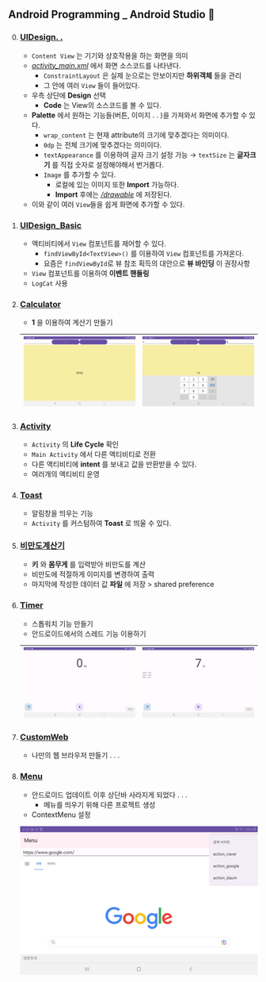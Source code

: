## Android Programming _ Android Studio 🏴

0. ### [UIDesign. . ](./)
	- `Content View` 는 기기와 상호작용을 하는 화면을 의미
	- *[activity_main.xml](./)* 에서 화면 소스코드를 나타낸다.
		- `ConstraintLayout` 은 실제 눈으로는 안보이지만 **하위객체** 들을 관리
		- 그 안에 여러 `View` 들이 들어있다.
	- 우측 상단에 **Design** 선택
		- **Code** 는 View의 소스코드를 볼 수 있다.
	- **Palette** 에서 원하는 기능들(버튼, 이미지 . . )을 가져와서 화면에 추가할 수 있다.
		- `wrap_content` 는 현재 attribute의 크기에 맞추겠다는 의미이다.
		- `0dp` 는 전체 크기에 맞추겠다는 의미이다.
		- `textAppearance` 를 이용하여 글자 크기 설정 가능 → `textSize` 는 **글자크기** 를 직접 숫자로 설정해야해서 번거롭다. 
		- `Image` 를 추가할 수 있다.
			- 로컬에 있는 이미지 또한 **Import** 가능하다.
			- **Import** 후에는 *[/drawable](./)* 에 저장된다.
	- 이와 같이 여러 `View`들을 쉽게 화면에 추가할 수 있다.
1. ### [UIDesign_Basic](./UIDesign_Basic)
	- 액티비티에서 `View` 컴포넌트를 제어할 수 있다.
		- `findViewById<TextView>()` 를 이용하여 `View` 컴포넌트를 가져온다.
		- 요즘은 `findViewById`로 뷰 참조 획득의 대안으로 **뷰 바인딩** 이 권장사항
	- `View` 컴포넌트를 이용하여 **이벤트 핸들링**
	- `LogCat` 사용
2. ### [Calculator](./Calculator)
	- **1** 을 이용하여 계산기 만들기

	![](https://github.com/yannJu/AndroidProgramming/blob/master/img/Screenshot_20230418-134559_Calculator.jpg)|![](https://github.com/yannJu/AndroidProgramming/blob/master/img/Screenshot_20230418-135017_Calculator.jpg)
	--- | --- |
3. ### [Activity](./Activity)
	- `Activity` 의 **Life Cycle** 확인
	- `Main Activity` 에서 다른 액티비티로 전환
	- 다른 액티비티에 **intent** 를 보내고 값을 반환받을 수 있다.
	- 여러개의 액티비티 운영
4. ### [Toast](./Toast)
	- 알림창을 띄우는 기능
	- `Activity` 를 커스텀하여 **Toast** 로 띄울 수 있다.
5. ### [비만도계산기](./BmiCalculator)
	- **키** 와 **몸무게** 를 입력받아 비만도를 계산
	- 비만도에 적절하게 이미지를 변경하여 출력
	- 마지막에 작성한 데이터 값 **파일** 에 저장 > shared preference
6. ### [Timer](./Timer)
	- 스톱워치 기능 만들기
	- 안드로이드에서의 스레드 기능 이용하기

	![](https://github.com/yannJu/AndroidProgramming/blob/master/img/a3_img1.jpg)|![](https://github.com/yannJu/AndroidProgramming/blob/master/img/a3_img2.jpg)
	--- | --- | 
7. ### [CustomWeb](./CustomWeb)
	- 나만의 웹 브라우저 만들기 . . .

8. ### [Menu](./Menu)
	- 안드로이드 업데이트 이후 상단바 사라지게 되었다 . . .
		- 메뉴를 띄우기 위해 다른 프로젝트 생성
	- ContextMenu 설정

	![](https://github.com/yannJu/AndroidProgramming/blob/master/img/a4_img.jpg)